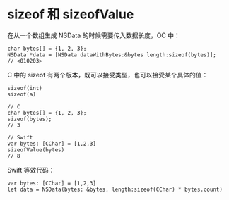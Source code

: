 # sizeof 和 sizeofValue

在从一个数组生成 NSData 的时候需要传入数据长度，OC 中：

	char bytes[] = {1, 2, 3};
	NSData *data = [NSData dataWithBytes:&bytes length:sizeof(bytes)];
	// <010203>
	
C 中的 sizeof 有两个版本，既可以接受类型，也可以接受某个具体的值：

	sizeof(int)
	sizeof(a)
	
	// C
	char bytes[] = {1, 2, 3};
	sizeof(bytes);
	// 3
	
	// Swift
	var bytes: [CChar] = [1,2,3]
	sizeofValue(bytes)
	// 8

Swift 等效代码：

	var bytes: [CChar] = [1,2,3]
	let data = NSData(bytes: &bytes, length:sizeof(CChar) * bytes.count)
